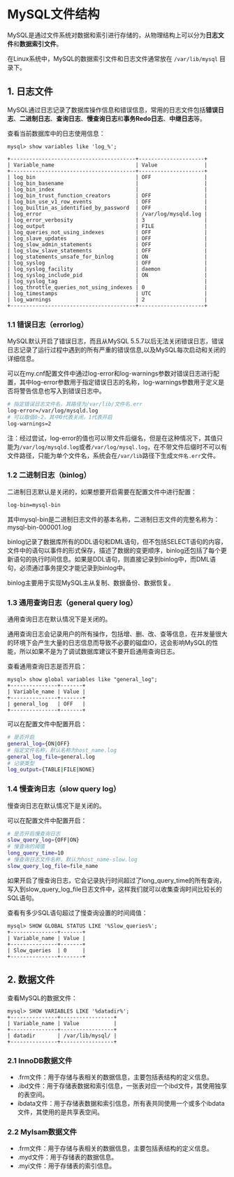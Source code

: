 # MySQL文件结构

MySQL是通过文件系统对数据和索引进行存储的，从物理结构上可以分为**日志文件**和**数据索引文件**。

在Linux系统中，MySQL的数据索引文件和日志文件通常放在 `/var/lib/mysql` 目录下。

## 1. 日志文件

MySQL通过日志记录了数据库操作信息和错误信息，常用的日志文件包括**错误日志**、**二进制日志**、**查询日志**、**慢查询日志**和**事务Redo日志**、**中继日志**等。

查看当前数据库中的日志使用信息：

```mysql
mysql> show variables like 'log_%';

+----------------------------------------+---------------------+
| Variable_name                          | Value               |
+----------------------------------------+---------------------+
| log_bin                                | OFF                 |
| log_bin_basename                       |                     |
| log_bin_index                          |                     |
| log_bin_trust_function_creators        | OFF                 |
| log_bin_use_v1_row_events              | OFF                 |
| log_builtin_as_identified_by_password  | OFF                 |
| log_error                              | /var/log/mysqld.log |
| log_error_verbosity                    | 3                   |
| log_output                             | FILE                |
| log_queries_not_using_indexes          | OFF                 |
| log_slave_updates                      | OFF                 |
| log_slow_admin_statements              | OFF                 |
| log_slow_slave_statements              | OFF                 |
| log_statements_unsafe_for_binlog       | ON                  |
| log_syslog                             | OFF                 |
| log_syslog_facility                    | daemon              |
| log_syslog_include_pid                 | ON                  |
| log_syslog_tag                         |                     |
| log_throttle_queries_not_using_indexes | 0                   |
| log_timestamps                         | UTC                 |
| log_warnings                           | 2                   |
+----------------------------------------+---------------------+
```

### 1.1 错误日志（errorlog）

MySQL默认开启了错误日志，而且从MySQL 5.5.7以后无法关闭错误日志，错误日志记录了运行过程中遇到的所有严重的错误信息,以及MySQL每次启动和关闭的详细信息。

可以在my.cnf配置文件中通过log-error和log-warnings参数对错误日志进行配置，其中log-error参数用于指定错误日志的名称，log-warnings参数用于定义是否将警告信息也写入到错误日志中。

```bash
# 指定错误日志文件名，其路径为/var/lib/文件名.err
log-error=/var/log/mysqld.log
# 可以取值0-2，其中0代表关闭，1代表开启
log-warnings=2
```

注：经过尝试，log-error的值也可以带文件后缀名，但是在这种情况下，其值只能为`/var/log/mysqld.log`或者`/var/log/mysql.log`，在不带文件后缀时不可以有文件路径，只能为单个文件名，系统会在`/var/lib`路径下生成`文件名.err`文件。

### 1.2 二进制日志（binlog）

二进制日志默认是关闭的，如果想要开启需要在配置文件中进行配置：

```bash
log-bin=mysql-bin
```

其中mysql-bin是二进制日志文件的基本名称，二进制日志文件的完整名称为：mysql-bin-000001.log

binlog记录了数据库所有的DDL语句和DML语句，但不包括SELECT语句的内容，文件中的语句以事件的形式保存，描述了数据的变更顺序，binlog还包括了每个更新语句的执行时间信息。如果是DDL语句，则直接记录到binlog中，而DML语句，必须通过事务提交才能记录到binlog中。

binlog主要用于实现MySQL主从复制、数据备份、数据恢复。

### 1.3 通用查询日志（general query log）

通用查询日志在默认情况下是关闭的。

通用查询日志会记录用户的所有操作，包括增、删、改、查等信息，在并发量很大的环境下会产生大量的日志信息而导致不必要的磁盘IO，这会影响MySQL的性能，所以如果不是为了调试数据库建议不要开启通用查询日志。

查看通用查询日志是否开启：

```mysql
mysql> show global variables like "general_log";
+---------------+-------+
| Variable_name | Value |
+---------------+-------+
| general_log   | OFF   |
+---------------+-------+
```

可以在配置文件中配置开启：

```bash
# 是否开启
general_log={ON|OFF}
# 指定文件名称，默认名称为host_name.log
general_log_file=general.log
# 记录类型
log_output={TABLE|FILE|NONE}
```

### 1.4 慢查询日志（slow query log）

慢查询日志在默认情况下是关闭的。

可以在配置文件中配置开启：

```bash
# 是否开启慢查询日志
slow_query_log={OFF|ON}
# 慢查询的阈值
long_query_time=10
# 慢查询日志文件名称，默认为host_name-slow.log
slow_query_log_file=file_name
```

如果开启了慢查询日志，它会记录执行时间超过了long_query_time的所有查询，写入到slow_query_log_file日志文件中，这样我们就可以收集查询时间比较长的SQL语句。

查看有多少SQL语句超过了慢查询设置的时间阈值：

```mysql
mysql> SHOW GLOBAL STATUS LIKE '%Slow_queries%';
+---------------+-------+
| Variable_name | Value |
+---------------+-------+
| Slow_queries  | 0     |
+---------------+-------+
```

## 2. 数据文件

查看MySQL的数据文件：

```mysql
mysql> SHOW VARIABLES LIKE '%datadir%';
+---------------+-----------------+
| Variable_name | Value           |
+---------------+-----------------+
| datadir       | /var/lib/mysql/ |
+---------------+-----------------+
```

### 2.1 InnoDB数据文件

- .frm文件：用于存储与表相关的数据信息，主要包括表结构的定义信息。
- .ibd文件：用于存储表数据和索引信息，一张表对应一个ibd文件，其使用独享的表空间。
- ibdata文件：用于存储表数据和索引信息，所有表共同使用一个或多个ibdata文件，其使用的是共享表空间。

### 2.2 MyIsam数据文件

- .frm文件：用于存储与表相关的数据信息，主要包括表结构的定义信息。
- .myd文件：用于存储表的数据信息。 
- .myi文件：用于存储表的索引信息。
